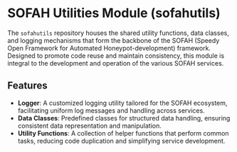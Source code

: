 # SOFAH Utilities Module (sofahutils)

The `sofahutils` repository houses the shared utility functions, data classes, and logging mechanisms that form the backbone of the SOFAH (Speedy Open Framework for Automated Honeypot-development) framework. Designed to promote code reuse and maintain consistency, this module is integral to the development and operation of the various SOFAH services.

## Features

- **Logger**: A customized logging utility tailored for the SOFAH ecosystem, facilitating uniform log messages and handling across services.
- **Data Classes**: Predefined classes for structured data handling, ensuring consistent data representation and manipulation.
- **Utility Functions**: A collection of helper functions that perform common tasks, reducing code duplication and simplifying service development.
